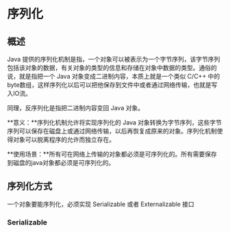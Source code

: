 # 序列化



## 概述

Java 提供的序列化机制是指，一个对象可以被表示为一个字节序列，该字节序列包括该对象的数据，有关对象的类型的信息和存储在对象中数据的类型。通俗的说，就是指把一个 Java 对象变成二进制内容，本质上就是一个类似 C/C++ 中的 byte数组，这样序列化以后可以把他保存到文件中或者通过网络传输，也就是写入IO流。

同理，反序列化是指把二进制内容变回 Java 对象。

**意义：**序列化机制允许将实现序列化的 Java 对象转换为字节序列，这些字节序列可以保存在磁盘上或通过网络传输，以后再恢复成原来的对象。序列化机制使得对象可以脱离程序的允许而独立存在。

**使用场景：**所有可在网络上传输的对象都必须是可序列化的。所有需要保存到磁盘的java对象都必须是可序列化的。



## 序列化方式

一个对象要能序列化，必须实现 Serializable 或者 Externalizable 接口

### Serializable

